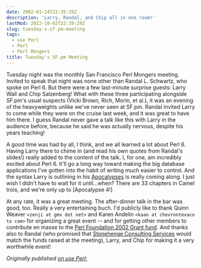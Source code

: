 ```yaml
---
date: 2002-01-24T22:35:29Z
description: 'Larry, Randal, and Chip all in one room!'
lastMod: 2022-10-02T22:39:29Z
slug: tuesday-s-sf.pm-meeting
tags:
  - use Perl
  - Perl
  - Perl Mongers
title: Tuesday's SF.pm Meeting
---
```


Tuesday night was the monthly San Francisco Perl Mongers meeting. Invited to
speak that night was none other than Randal L. Schwartz, who spoke on Perl 6.
But there were a few last-minute surprise guests: Larry Wall and Chip
Salzenberg! What with these three participating alongside SF.pm's usual suspects
(Vicki Brown, Rich, Morin, et al.), it was an evening of the heavyweights unlike
we've never seen at SF.pm. Randal invited Larry to come while they were on the
cruise last week, and it was great to have him there. I guess Randal never gave
a talk like this with Larry in the audience before, because he said he was
actually nervous, despite his years teaching!

A good time was had by all, I think, and we all learned a lot about Perl 6.
Having Larry there to chime in (and read his own quotes from Randal's slides!)
really added to the content of the talk. I, for one, am incredibly excited about
Perl 6. It'll go a long way toward making the big database applications I've
gotten into the habit of writing much easier to control. And the syntax Larry is
outlining in his [Apocalypses] is really coming along. I just wish I didn't have
to wait for it until...when? There are 33 chapters in Camel trois, and we're
only up to [Apocalypse 4!]

At any rate, it was a great meeting. The after-dinner talk in the bar was good,
too. Really a very entertaining buch. I'd publicly like to thank Quinn Weaver
`<zenji at gmx dot net>` and Karen Andelin `<kaan at chevrontexaco to com>` for
organizing a great event -- and for getting other members to contribute en masse
to the [Perl Foundation 2002 Grant fund]. And thanks also to Randal (who
promised that [Stonehenge Consulting Services] would match the funds raised at
the meeting), Larry, and Chip for making it a very worthwhile event!

*Originally published [on use Perl;]*

  [Apocalypses]: http://dev.perl.org/perl6/apocalypse/
  [Apocaplyse 4!]: http://www.perl.com/pub/a/2002/01/15/apo4.html
  [Perl Foundation 2002 Grant fund]: http://www.perl-foundation.org/
  [Stonehenge Consulting Services]: http://www.stonehenge.com/
  [on use Perl;]: https://use-perl.github.io/user/Theory/journal/2393/
    "use.perl.org journal of Theory: “Tuesday's SF.pm Meeting”"
